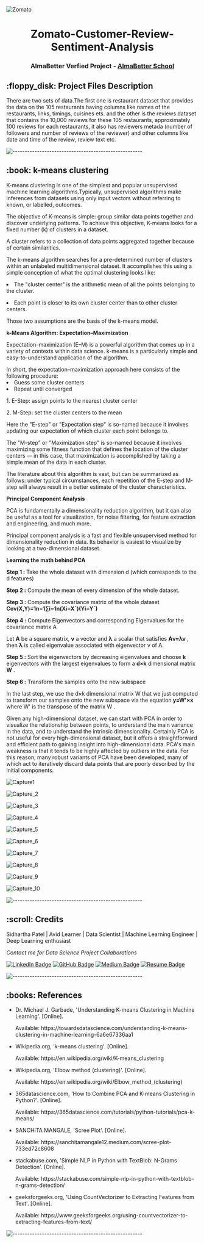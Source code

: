 ![Zomato](https://user-images.githubusercontent.com/88651007/147449497-8017fd17-e8eb-469f-952b-7ad7d435ec38.png)
<h1 align="center"> Zomato-Customer-Review-Sentiment-Analysis </h1>
<h3 align="center"> AlmaBetter Verfied Project - <a href="https://www.almabetter.com/"> AlmaBetter School </a> </h5>
<h2> :floppy_disk: Project Files Description</h2>
<p>There are two sets of data.The first one is restaurant dataset that provides the data on the 105 restaurants having columns like names of the restaurants, links, timings, cuisines ets. and the other is the reviews dataset that contains the 10,000 reviews for these 105 restaurants, approximately 100 reviews for each restaurants, it also has reviewers metada (number of followers and number of reviews of the reviewer) and other columns like date and time of the review, review text etc.</p>

![-----------------------------------------------------](https://raw.githubusercontent.com/andreasbm/readme/master/assets/lines/rainbow.png)

<h2> :book: k-means clustering</h2>
<p>K-means clustering is one of the simplest and popular unsupervised machine learning algorithms.Typically, unsupervised algorithms make inferences from datasets using only input vectors without referring to known, or labelled, outcomes.</p>
<p>The objective of K-means is simple: group similar data points together and discover underlying patterns. To achieve this objective, K-means looks for a fixed number (k) of clusters in a dataset.</p>
<p>A cluster refers to a collection of data points aggregated together because of certain similarities.</p>
<p>The k-means algorithm searches for a pre-determined number of clusters within an unlabeled multidimensional dataset. It accomplishes this using a simple conception of what the optimal clustering looks like:</p>
<p><li>The "cluster center" is the arithmetic mean of all the points belonging to the cluster.</li></p>
<p><li>Each point is closer to its own cluster center than to other cluster centers.</li></p>
<p>Those two assumptions are the basis of the k-means model.</p>
<b><p>k-Means Algorithm: Expectation–Maximization</b></p>
<p>Expectation–maximization (E–M) is a powerful algorithm that comes up in a variety of contexts within data science. k-means is a particularly simple and easy-to-understand application of the algorithm.</p>
In short, the expectation–maximization approach here consists of the following procedure:
<li>Guess some cluster centers</li>
<li>Repeat until converged</li>
    <p>1. E-Step: assign points to the nearest cluster center</p>
    <p>2. M-Step: set the cluster centers to the mean</p>
    
<p>Here the "E-step" or "Expectation step" is so-named because it involves updating our expectation of which cluster each point belongs to.</p>
<p>The "M-step" or "Maximization step" is so-named because it involves maximizing some fitness function that defines the location of the cluster centers — in this case, that maximization is accomplished by taking a simple mean of the data in each cluster.</p>
<p>The literature about this algorithm is vast, but can be summarized as follows: under typical circumstances, each repetition of the E-step and M-step will always result in a better estimate of the cluster characteristics.</P>

<b><p>Principal Component Analysis</b></p>
<p>PCA is fundamentally a dimensionality reduction algorithm, but it can also be useful as a tool for visualization, for noise filtering, for feature extraction and engineering, and much more.</p>
<p>Principal component analysis is a fast and flexible unsupervised method for dimensionality reduction in data. Its behavior is easiest to visualize by looking at a two-dimensional dataset.</p>

<b><p>Learning the math behind PCA</b></p>
<b><p>Step 1 :</b> Take the whole dataset with dimension  d  (which corresponds to the  d  features)</p>
<p><b>Step 2 :</b> Compute the mean of every dimension of the whole dataset.</p>
<p><b>Step 3 :</b> Compute the covariance matrix of the whole dataset
  <b>Cov(X,Y)=1n−1∑i=1n(Xi−X¯)(Yi−Y¯)</b></p> 
<b><p>Step 4 :</b> Compute Eigenvectors and corresponding Eigenvalues for the covariance matrix A</p>
</p>Let <b>A</b> be a square matrix, <b>ν</b> a vector and <b>λ</b> a scalar that satisfies  <b>Aν=λν</b> , then <b>λ</b> is called eigenvalue associated with eigenvector ν of A.</p>
<b><p>Step 5 :</b> Sort the eigenvectors by decreasing eigenvalues and choose <b>k</b> eigenvectors with the largest eigenvalues to form a <b>d×k</b> dimensional matrix <b>W</b> .</p>
<b><p>Step 6 :</b> Transform the samples onto the new subspace</p>
<p>In the last step, we use the  d×k  dimensional matrix  W  that we just computed to transform our samples onto the new subspace via the equation  <b>y=W'×x</b>  where  W'  is the transpose of the matrix  W .</p>
<p>Given any high-dimensional dataset, we can start with PCA in order to visualize the relationship between points, to understand the main variance in the data, and to understand the intrinsic dimensionality.
Certainly PCA is not useful for every high-dimensional dataset, but it offers a straightforward and efficient path to gaining insight into high-dimensional data.
PCA's main weakness is that it tends to be highly affected by outliers in the data. For this reason, many robust variants of PCA have been developed, many of which act to iteratively discard data points that are poorly described by the initial components.</p>

![Capture1](https://user-images.githubusercontent.com/88651007/147543835-bbd6c0a6-60e3-4048-bfe5-e568b73baf62.PNG)

![Capture_2](https://user-images.githubusercontent.com/88651007/147543867-e939eeeb-3381-4bfc-9216-701a11d2200f.PNG)

![Capture_3](https://user-images.githubusercontent.com/88651007/147543878-43441fa6-3a76-49a6-a010-0d99e3ca851b.PNG)

![Capture_4](https://user-images.githubusercontent.com/88651007/147543894-d9845128-b314-4333-9468-77eef30cd9be.PNG)

![Capture_5](https://user-images.githubusercontent.com/88651007/147543928-1c5de4de-32bf-4303-8e0a-ea88ade40e4b.PNG)

![Capture_6](https://user-images.githubusercontent.com/88651007/147543949-41beb343-b150-4f3a-8ea9-504b53dc6a73.PNG)

![Capture_7](https://user-images.githubusercontent.com/88651007/147543961-5f08e1fa-b173-4824-bb15-38041d6a28d4.PNG)

![Capture_8](https://user-images.githubusercontent.com/88651007/147543971-3af9b596-5d3d-4b50-9fc9-0aa53442e458.PNG)

![Capture_9](https://user-images.githubusercontent.com/88651007/147544175-0d1dd53f-aa9f-4b12-aed0-448960834153.PNG)

![Capture_10](https://user-images.githubusercontent.com/88651007/147544183-a531630b-a984-48c2-9a89-a3ba852556ee.PNG)


![-----------------------------------------------------](https://raw.githubusercontent.com/andreasbm/readme/master/assets/lines/rainbow.png)

<!-- CREDITS -->
<h2 id="credits"> :scroll: Credits</h2>

Sidhartha Patel | Avid Learner | Data Scientist | Machine Learning Engineer | Deep Learning enthusiast

<p> <i> Contact me for Data Science Project Collaborations</i></p>


[![LinkedIn Badge](https://img.shields.io/badge/LinkedIn-0077B5?style=for-the-badge&logo=linkedin&logoColor=white)](www.linkedin.com/in/sidpatel96)
[![GitHub Badge](https://img.shields.io/badge/GitHub-100000?style=for-the-badge&logo=github&logoColor=white)](https://github.com/SIDPATEL-9496)
[![Medium Badge](https://img.shields.io/badge/Medium-1DA1F2?style=for-the-badge&logo=medium&logoColor=white)](	https://medium.com/@sidharthap1996)
[![Resume Badge](https://img.shields.io/badge/resume-0077B5?style=for-the-badge&logo=resume&logoColor=white)](https://drive.google.com/file/d/1FzoVHxqus-tCxejkEy6VMEbcqzTVQuST/view?usp=sharing)


![-----------------------------------------------------](https://raw.githubusercontent.com/andreasbm/readme/master/assets/lines/rainbow.png)

<h2> :books: References</h2>
<ul>
  <li><p>Dr. Michael J. Garbade, 'Understanding K-means Clustering in Machine Learning'. [Online].</p>
      <p>Available: https://towardsdatascience.com/understanding-k-means-clustering-in-machine-learning-6a6e67336aa1</p>
  </li>
  <li><p>Wikipedia.org, 'k-means clustering'. [Online].</p>
      <p>Available: https://en.wikipedia.org/wiki/K-means_clustering</p>
  </li>
  <li><p>Wikipedia.org, 'Elbow method (clustering)'. [Online].</p>
      <p>Available: https://en.wikipedia.org/wiki/Elbow_method_(clustering)</p>
  </li>
  <li><p>365datascience.com, 'How to Combine PCA and K-means Clustering in Python?'. [Online].</p>
      <p>Available: https://365datascience.com/tutorials/python-tutorials/pca-k-means/</p>
  </li>
  <li><p>SANCHITA MANGALE, 'Scree Plot'. [Online].</p>
      <p>Available: https://sanchitamangale12.medium.com/scree-plot-733ed72c8608</p>
  </li>
  <li><p>stackabuse.com, 'Simple NLP in Python with TextBlob: N-Grams Detection'. [Online].</p>
      <p>Available: https://stackabuse.com/simple-nlp-in-python-with-textblob-n-grams-detection/</p>
  </li>
  <li><p>geeksforgeeks.org, 'Using CountVectorizer to Extracting Features from Text'. [Online].</p>
      <p>Available: https://www.geeksforgeeks.org/using-countvectorizer-to-extracting-features-from-text/</p>
  </li>
</ul>

![-----------------------------------------------------](https://raw.githubusercontent.com/andreasbm/readme/master/assets/lines/rainbow.png)
